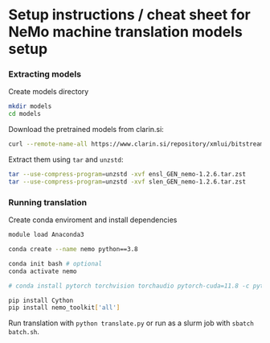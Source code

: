 # Setup instructions / cheat sheet for NeMo machine translation models setup

### Extracting models
Create models directory
```bash
mkdir models
cd models
```

Download the pretrained models from clarin.si:
```bash
curl --remote-name-all https://www.clarin.si/repository/xmlui/bitstream/handle/11356/1736{/slen_GEN_nemo-1.2.6.tar.zst,/ensl_GEN_nemo-1.2.6.tar.zst}
```

Extract them using `tar` and `unzstd`:
```bash
tar --use-compress-program=unzstd -xvf ensl_GEN_nemo-1.2.6.tar.zst
tar --use-compress-program=unzstd -xvf slen_GEN_nemo-1.2.6.tar.zst
```

### Running translation

Create conda enviroment and install dependencies 
```bash
module load Anaconda3

conda create --name nemo python==3.8

conda init bash # optional
conda activate nemo

# conda install pytorch torchvision torchaudio pytorch-cuda=11.8 -c pytorch -c nvidia

pip install Cython
pip install nemo_toolkit['all']
```

Run translation with `python translate.py` or run as a slurm job with `sbatch batch.sh`.